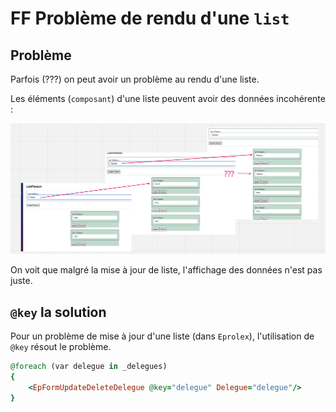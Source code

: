 # FF Problème de rendu d'une `list`

## Problème

Parfois (???) on peut avoir un problème au rendu d'une liste.

Les éléments (`composant`) d'une liste peuvent avoir des données incohérente :

<img src="assets/inconscecante-data-list-display.png" alt="inconscecante-data-list-display" />

On voit que malgré la mise à jour de liste, l'affichage des données n'est pas juste.



## `@key` la solution

Pour un problème de mise à jour d'une liste (dans `Eprolex`), l'utilisation de `@key` résout le problème.

```ruby
@foreach (var delegue in _delegues)
{
    <EpFormUpdateDeleteDelegue @key="delegue" Delegue="delegue"/>
}
```

